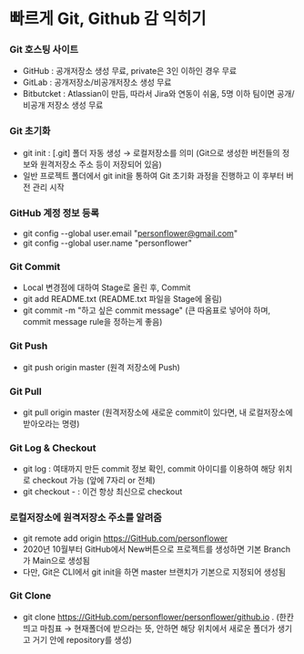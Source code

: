 # 빠르게 Git, Github 감 익히기

### Git 호스팅 사이트
- GitHub : 공개저장소 생성 무료, private은 3인 이하인 경우 무료
- GitLab : 공개저장소/비공개저장소 생성 무료
- Bitbutcket : Atlassian이 만듬, 따라서 Jira와 연동이 쉬움, 5명 이하 팀이면 공개/비공개 저장소 생성 무료

### Git 초기화
- git init : [.git] 폴더 자동 생성 → 로컬저장소를 의미 (Git으로 생성한 버전들의 정보와 원격저장소 주소 등이 저장되어 있음)
- 일반 프로젝트 폴더에서 git init을 통하여 Git 초기화 과정을 진행하고 이 후부터 버전 관리 시작

### GitHub 계정 정보 등록
- git config --global user.email "personflower@gmail.com"
- git config --global user.name "personflower"

### Git Commit
- Local 변경점에 대하여 Stage로 올린 후, Commit
- git add README.txt (README.txt 파일을 Stage에 올림)
- git commit -m "하고 싶은 commit message" (큰 따옴표로 넣어야 하며, commit message rule을 정하는게 좋음)

### Git Push
- git push origin master (원격 저장소에 Push)

### Git Pull
- git pull origin master (원격저장소에 새로운 commit이 있다면, 내 로컬저장소에 받아오라는 명령)

### Git Log & Checkout
- git log : 여태까지 만든 commit 정보 확인, commit 아이디를 이용하여 해당 위치로 checkout 가능 (앞에 7자리 or 전체)
- git checkout - : 이건 항상 최신으로 checkout

### 로컬저장소에 원격저장소 주소를 알려줌
- git remote add origin https://GitHub.com/personflower
- 2020년 10월부터 GitHub에서 New버튼으로 프로젝트를 생성하면 기본 Branch가 Main으로 생성됨
- 다만, Git은 CLI에서 git init을 하면 master 브랜치가 기본으로 지정되어 생성됨

### Git Clone
- git clone https://GitHub.com/personflower/personflower/github.io .
  (한칸 띄고 마침표 → 현재폴더에 받으라는 뜻, 안하면 해당 위치에서 새로운 폴더가 생기고 거기 안에 repository를 생성)